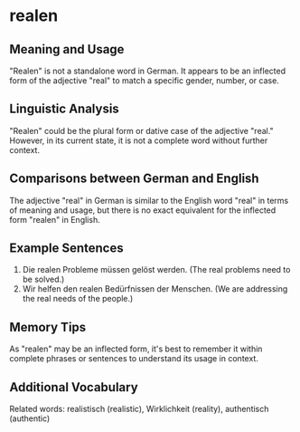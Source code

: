 # realen
## Meaning and Usage
"Realen" is not a standalone word in German. It appears to be an inflected form of the adjective "real" to match a specific gender, number, or case.

## Linguistic Analysis
"Realen" could be the plural form or dative case of the adjective "real." However, in its current state, it is not a complete word without further context.

## Comparisons between German and English
The adjective "real" in German is similar to the English word "real" in terms of meaning and usage, but there is no exact equivalent for the inflected form "realen" in English.

## Example Sentences
1. Die realen Probleme müssen gelöst werden. (The real problems need to be solved.)
2. Wir helfen den realen Bedürfnissen der Menschen. (We are addressing the real needs of the people.)

## Memory Tips
As "realen" may be an inflected form, it's best to remember it within complete phrases or sentences to understand its usage in context.

## Additional Vocabulary
Related words: realistisch (realistic), Wirklichkeit (reality), authentisch (authentic)